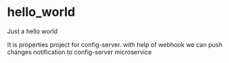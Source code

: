 # hello_world

Just a hello world

It is properties project for config-server. with help of webhook we can push changes notification to config-server microservice


